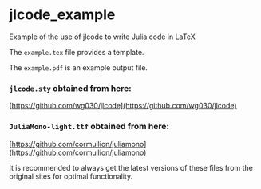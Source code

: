 # jlcode_example
Example of the use of jlcode to write Julia code in LaTeX

The `example.tex` file provides a template.

The `example.pdf` is an example output file.

### `jlcode.sty` obtained from here:

[https://github.com/wg030/jlcode](https://github.com/wg030/jlcode)

### `JuliaMono-light.ttf` obtained from here:

[https://github.com/cormullion/juliamono](https://github.com/cormullion/juliamono)

It is recommended to always get the latest versions of these files from the 
original sites for optimal functionality.






